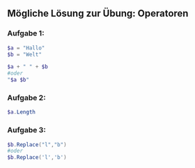 ## Mögliche Lösung zur Übung: Operatoren

### Aufgabe 1:
```powershell
$a = "Hallo"
$b = "Welt"

$a + " " + $b
#oder
"$a $b"
``` 

### Aufgabe 2:
```powershell
$a.Length
```

### Aufgabe 3:
```powershell
$b.Replace("l","b")
#oder
$b.Replace('l','b')
```
